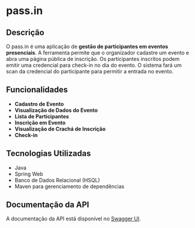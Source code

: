 # pass.in

## Descrição

O pass.in é uma aplicação de **gestão de participantes em eventos presenciais**.
A ferramenta permite que o organizador cadastre um evento e abra uma página pública de inscrição.
Os participantes inscritos podem emitir uma credencial para check-in no dia do evento.
O sistema fará um scan da credencial do participante para permitir a entrada no evento.

## Funcionalidades

- **Cadastro de Evento**
- **Visualização de Dados do Evento**
- **Lista de Participantes**
- **Inscrição em Evento**
- **Visualização de Crachá de Inscrição**
- **Check-in**

## Tecnologias Utilizadas

- Java
- Spring Web
- Banco de Dados Relacional (HSQL)
- Maven  para gerenciamento de dependências

## Documentação da API

A documentação da API está disponível no [Swagger UI](https://nlw-unite-nodejs.onrender.com/docs/static/index.html).
